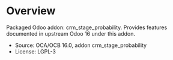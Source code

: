 # Overview

Packaged Odoo addon: crm_stage_probability. Provides features documented in upstream Odoo 16 under this addon.

- Source: OCA/OCB 16.0, addon crm_stage_probability
- License: LGPL-3
